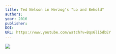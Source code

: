 ```yaml
---
title: Ted Nelson in Herzog's "Lo and Behold"
authors: 
year: 2016
publisher: 
DOI: 
URL: https://www.youtube.com/watch?v=Bqx6li5dbEY
---
```


![](https://www.youtube.com/watch?v=Bqx6li5dbEY)
